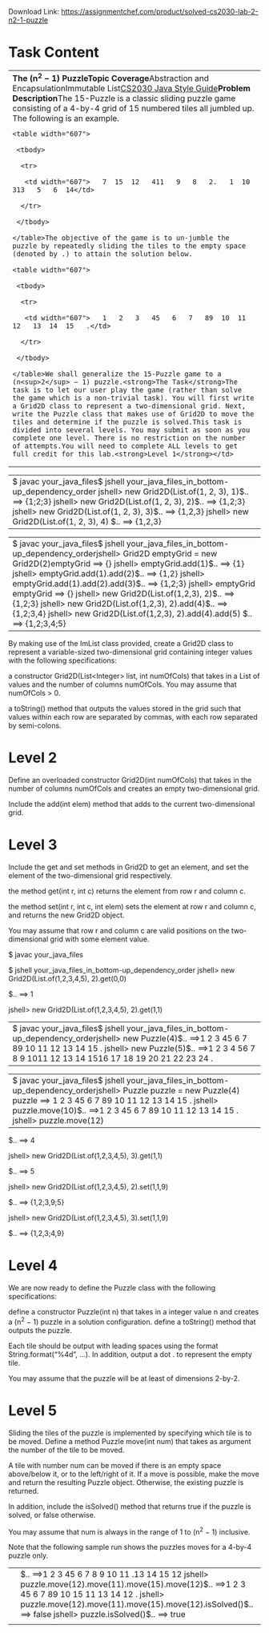 Download Link: https://assignmentchef.com/product/solved-cs2030-lab-2-n2-1-puzzle
<br>



<h1>Task Content</h1>

<table width="680">

 <tbody>

  <tr>

   <td width="680"><strong>The </strong><strong>(n</strong><strong><sup>2</sup></strong><strong> − 1)</strong><strong> Puzzle</strong><strong>Topic Coverage</strong>Abstraction and EncapsulationImmutable List<a href="https://www.comp.nus.edu.sg/~cs2030/style/">CS2030 Java St</a><a href="https://www.comp.nus.edu.sg/~cs2030/style/">y</a><a href="https://www.comp.nus.edu.sg/~cs2030/style/">le Guide</a><strong>Problem Description</strong>The 15-Puzzle is a classic sliding puzzle game consisting of a 4-by-4 grid of 15 numbered tiles all jumbled up. The following is an example.

    <table width="607">

     <tbody>

      <tr>

       <td width="607">   7  15  12   411   9   8   2.   1  10   313   5   6  14</td>

      </tr>

     </tbody>

    </table>The objective of the game is to un-jumble the puzzle by repeatedly sliding the tiles to the empty space (denoted by .) to attain the solution below.

    <table width="607">

     <tbody>

      <tr>

       <td width="607">   1   2   3   45   6   7   89  10  11  12   13  14  15   .</td>

      </tr>

     </tbody>

    </table>We shall generalize the 15-Puzzle game to a (n<sup>2</sup> − 1) puzzle.<strong>The Task</strong>The task is to let our user play the game (rather than solve the game which is a non-trivial task). You will first write a Grid2D class to represent a two-dimensional grid. Next, write the Puzzle class that makes use of Grid2D to move the tiles and determine if the puzzle is solved.This task is divided into several levels. You may submit as soon as you complete one level. There is no restriction on the number of attempts.You will need to complete ALL levels to get full credit for this lab.<strong>Level 1</strong></td>

  </tr>

 </tbody>

</table>

<table width="606">

 <tbody>

  <tr>

   <td width="606">$ javac your_java_files$ jshell your_java_files_in_bottom-up_dependency_order jshell&gt; new Grid2D(List.of(1, 2, 3), 1)$.. ==&gt; {1;2;3} jshell&gt; new Grid2D(List.of(1, 2, 3), 2)$.. ==&gt; {1,2;3} jshell&gt; new Grid2D(List.of(1, 2, 3), 3)$.. ==&gt; {1,2,3} jshell&gt; new Grid2D(List.of(1, 2, 3), 4) $.. ==&gt; {1,2,3}</td>

  </tr>

 </tbody>

</table>

<table width="606">

 <tbody>

  <tr>

   <td width="606">$ javac your_java_files$ jshell your_java_files_in_bottom-up_dependency_orderjshell&gt; Grid2D emptyGrid = new Grid2D(2)emptyGrid ==&gt; {} jshell&gt; emptyGrid.add(1)$.. ==&gt; {1} jshell&gt; emptyGrid.add(1).add(2)$.. ==&gt; {1,2} jshell&gt; emptyGrid.add(1).add(2).add(3)$.. ==&gt; {1,2;3} jshell&gt; emptyGrid emptyGrid ==&gt; {} jshell&gt; new Grid2D(List.of(1,2,3), 2)$.. ==&gt; {1,2;3} jshell&gt; new Grid2D(List.of(1,2,3), 2).add(4)$.. ==&gt; {1,2;3,4} jshell&gt; new Grid2D(List.of(1,2,3), 2).add(4).add(5) $.. ==&gt; {1,2;3,4;5}</td>

  </tr>

 </tbody>

</table>

By making use of the ImList class provided, create a Grid2D class to represent a variable-sized two-dimensional grid containing integer values with the following specifications:

a constructor Grid2D(List&lt;Integer&gt; list, int numOfCols) that takes in a List of values and the number of columns numOfCols. You may assume that numOfCols &gt; 0.

a toString() method that outputs the values stored in the grid such that values within each row are separated by commas, with each row separated by semi-colons.

<h1>Level 2</h1>

Define an overloaded constructor Grid2D(int numOfCols) that takes in the number of columns numOfCols and creates an empty two-dimensional grid.

Include the add(int elem) method that adds to the current two-dimensional grid.

<h1>Level 3</h1>

Include the get and set methods in Grid2D to get an element, and set the element of the two-dimensional grid respectively.

the method get(int r, int c) returns the element from row r and column c.

the method set(int r, int c, int elem) sets the element at row r and column c, and returns the new Grid2D object.

You may assume that row r and column c are valid positions on the two-dimensional grid with some element value.

$ javac your_java_files

$ jshell your_java_files_in_bottom-up_dependency_order jshell&gt; new Grid2D(List.of(1,2,3,4,5), 2).get(0,0)

$.. ==&gt; 1




jshell&gt; new Grid2D(List.of(1,2,3,4,5), 2).get(1,1)

<table width="606">

 <tbody>

  <tr>

   <td width="606">$ javac your_java_files$ jshell your_java_files_in_bottom-up_dependency_orderjshell&gt; new Puzzle(4)$.. ==&gt;1   2   3   45   6   7   89  10  11  12   13  14  15   . jshell&gt; new Puzzle(5)$.. ==&gt;1   2   3   4   56   7   8   9  1011  12  13  14  1516  17  18  19  20   21  22  23  24   .</td>

  </tr>

 </tbody>

</table>

<table width="606">

 <tbody>

  <tr>

   <td width="606">$ javac your_java_files$ jshell your_java_files_in_bottom-up_dependency_orderjshell&gt; Puzzle puzzle = new Puzzle(4) puzzle ==&gt;    1   2   3   45   6   7   89  10  11  12   13  14  15   . jshell&gt; puzzle.move(10)$.. ==&gt;1   2   3   45   6   7   89  10  11  12   13  14  15   . jshell&gt; puzzle.move(12)</td>

  </tr>

 </tbody>

</table>

$.. ==&gt; 4

jshell&gt; new Grid2D(List.of(1,2,3,4,5), 3).get(1,1)

$.. ==&gt; 5

jshell&gt; new Grid2D(List.of(1,2,3,4,5), 2).set(1,1,9)

$.. ==&gt; {1,2;3,9;5}




jshell&gt; new Grid2D(List.of(1,2,3,4,5), 3).set(1,1,9)

$.. ==&gt; {1,2,3;4,9}

<h1>Level 4</h1>

We are now ready to define the Puzzle class with the following specifications:

define a constructor Puzzle(int n) that takes in a integer value n and creates a (n<sup>2</sup> − 1) puzzle in a solution configuration. define a toString() method that outputs the puzzle.

Each tile should be output with leading spaces using the format String.format(“%4d”, …). In addition, output a dot . to represent the empty tile.

You may assume that the puzzle will be at least of dimensions 2-by-2.

<h1>Level 5</h1>

Sliding the tiles of the puzzle is implemented by specifying which tile is to be moved. Define a method Puzzle move(int num) that takes as argument the number of the tile to be moved.

A tile with number num can be moved if there is an empty space above/below it, or to the left/right of it. If a move is possible, make the move and return the resulting Puzzle object. Otherwise, the existing puzzle is returned.

In addition, include the isSolved() method that returns true if the puzzle is solved, or false otherwise.

You may assume that num is always in the range of 1 to (n<sup>2</sup> − 1) inclusive.

Note that the following sample run shows the puzzles moves for a 4-by-4 puzzle only.




<table width="680">

 <tbody>

  <tr>

   <td rowspan="2" width="37"> </td>

   <td width="607">$.. ==&gt;1   2   3   45   6   7   8    9  10  11   .13  14  15  12 jshell&gt; puzzle.move(12).move(11).move(15).move(12)$.. ==&gt;1   2   3   45   6   7   89  10  15  11   13  14  12   . jshell&gt; puzzle.move(12).move(11).move(15).move(12).isSolved()$.. ==&gt; false jshell&gt; puzzle.isSolved()$.. ==&gt; true</td>

   <td rowspan="2" width="37"> </td>

  </tr>

  <tr>

   <td width="607"> </td>

  </tr>

 </tbody>

</table>


